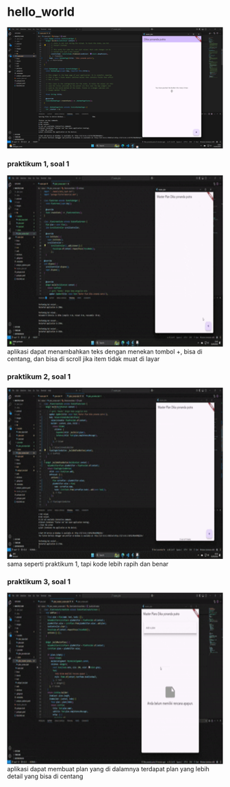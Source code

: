 # hello_world

![Screenshoot Hello_World](images/01.png)

### praktikum 1, soal 1
<img src="images/p1s1.gif" alt="Screenshoot Hello_World" width="600" height="400">
aplikasi dapat menambahkan teks dengan menekan tombol +, bisa di centang, dan bisa di scroll jika item tidak muat di layar

### praktikum 2, soal 1
<img src="images/p2s1.gif" alt="Screenshoot Hello_World" width="600" height="400">
sama seperti praktikum 1, tapi kode lebih rapih dan benar

### praktikum 3, soal 1
<img src="images/p3s1.gif" alt="Screenshoot Hello_World" width="600" height="400">
aplikasi dapat membuat plan yang di dalamnya terdapat plan yang lebih detail yang bisa di centang
